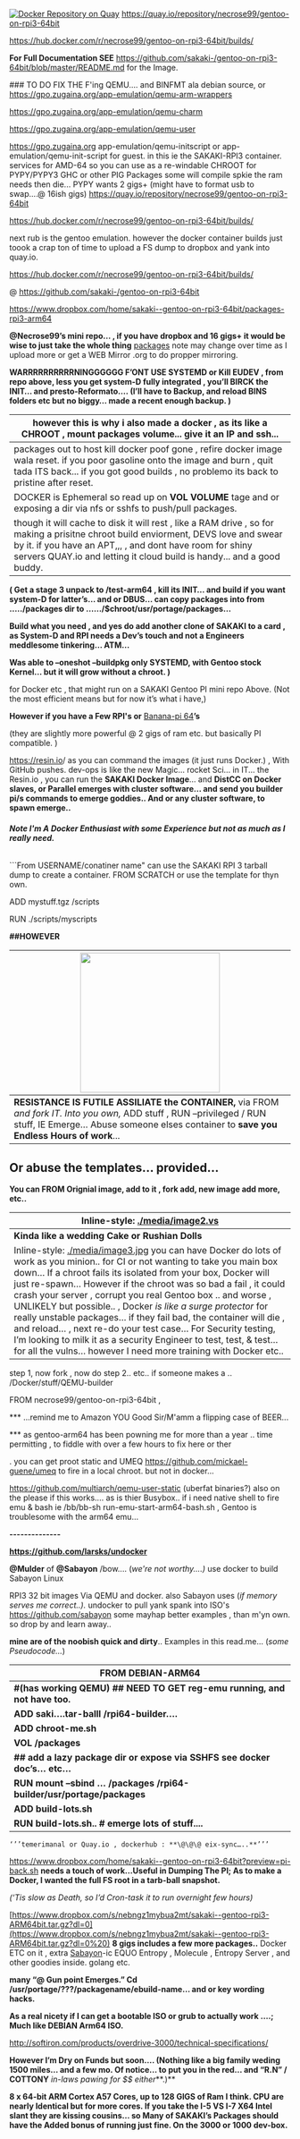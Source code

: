 [![Docker Repository on Quay](https://quay.io/repository/necrose99/gentoo-on-rpi3-64bit/status "Docker Repository on Quay")](https://quay.io/repository/necrose99/gentoo-on-rpi3-64bit)
https://quay.io/repository/necrose99/gentoo-on-rpi3-64bit

https://hub.docker.com/r/necrose99/gentoo-on-rpi3-64bit/builds/

**For Full Documentation SEE**
https://github.com/sakaki-/gentoo-on-rpi3-64bit/blob/master/README.md for the
Image.

\#\#\# TO DO FIX THE F'ing QEMU.... and BINFMT ala debian source, or
https://gpo.zugaina.org/app-emulation/qemu-arm-wrappers

https://gpo.zugaina.org/app-emulation/qemu-charm

https://gpo.zugaina.org/app-emulation/qemu-user

https://gpo.zugaina.org app-emulation/qemu-initscript or
app-emulation/qemu-init-script for guest. in this ie the SAKAKI-RPI3 container.
services for AMD-64 so you can use as a re-windable CHROOT for PYPY/PYPY3 GHC or
other PIG Packages some will compile spkie the ram needs then die... PYPY wants
2 gigs+ (might have to format usb to swap....\@ 16ish gigs)
https://quay.io/repository/necrose99/gentoo-on-rpi3-64bit

https://hub.docker.com/r/necrose99/gentoo-on-rpi3-64bit/builds/

next rub is the gentoo emulation. however the docker container builds just toook
a crap ton of time to upload a FS dump to dropbox and yank into quay.io.

https://hub.docker.com/r/necrose99/gentoo-on-rpi3-64bit/builds/

\@ <https://github.com/sakaki-/gentoo-on-rpi3-64bit>

<https://www.dropbox.com/home/sakaki--gentoo-on-rpi3-64bit/packages-rpi3-arm64>

**\@Necrose99’s mini repo… , if you have dropbox and 16 gigs+ it would be wise
to just take the whole thing**
[packages](https://www.dropbox.com/home/sakaki--gentoo-on-rpi3-64bit?preview=Packages.txt)
note may change over time as I upload more or get a WEB Mirror .org to do
propper mirroring.

**WARRRRRRRRRRNINGGGGGG F’ONT USE SYSTEMD or Kill EUDEV , from repo above, less
you get system-D fully integrated , you’ll BIRCK the INIT… and
presto-Reformato…. (I’ll have to Backup, and reload BINS folders etc but no
biggy… made a recent enough backup. )**

| however this is why i also made a docker , as its like a CHROOT , mount packages volume... give it an IP and ssh...                                                                                                                                                       |
|---------------------------------------------------------------------------------------------------------------------------------------------------------------------------------------------------------------------------------------------------------------------------|
| packages out to host kill docker poof gone , refire docker image wala reset. if you poor gasoline onto the image and burn , quit tada ITS back... if you got good builds , no problemo its back to pristine after reset.                                                  |
| DOCKER is Ephemeral so read up on **VOL VOLUME** tage and or exposing a dir via nfs or sshfs to push/pull packages.                                                                                                                                                       |
| though it will cache to disk it will rest , like a RAM drive , so for making a prisitne chroot build enviorment, DEVS love and swear by it. if you have an APT,,, , and dont have room for shiny servers QUAY.io and letting it cloud build is handy... and a good buddy. |

**( Get a stage 3 unpack to /test-arm64 , kill its INIT… and build if you want
system-D for latter’s… and or DBUS… can copy packages into from …../packages dir
to ……/\$chroot/usr/portage/packages…**

**Build what you need , and yes do add another clone of SAKAKI to a card , as
System-D and RPI needs a Dev’s touch and not a Engineers meddlesome tinkering…
ATM…**

**Was able to –oneshot –buildpkg only SYSTEMD, with Gentoo stock Kernel… but it
will grow without a chroot. )**

for Docker etc , that might run on a SAKAKI Gentoo PI mini repo Above. (Not the
most efficient means but for now it’s what i have,)

**However if you have a Few RPI's or** [Banana-pi
64](http://www.banana-pi.org/m64.html)**’s**

(they are slightly more powerful \@ 2 gigs of ram etc. but basically PI
compatible. )

<https://resin.io>/ as you can command the images (it just runs Docker.) , With
GitHub pushes. dev-ops is like the new Magic... rocket Sci… in IT... the
Resin.io , you can run the **SAKAKI Docker Image**… and **DistCC on Docker
slaves, or Parallel emerges with cluster software… and send you builder pi/s
commands to emerge goddies.. And or any cluster software, to spawn emerge..**

###### **Note I'm A Docker Enthusiast with some Experience but not as much as I really need.**

\`\`\`From USERNAME/conatiner name" can use the SAKAKI RPI 3 tarball dump to
create a container. FROM SCRATCH or use the template for thyn own.

ADD mystuff.tgz /scripts

RUN ./scripts/myscripts

**\#\#HOWEVER**

|  <img src="https://vignette3.wikia.nocookie.net/scifi/images/7/76/Borg_cube.jpg/revision/latest?cb=20130523191156" hight="250" width="250">                                                                                                    |
|----------------------------------------------------------------------------------------------------------------------------------------------|
| **RESISTANCE IS FUTILE ASSILIATE the CONTAINER,**  via FROM *and fork IT. Into you own,* ADD stuff , RUN –privileged / RUN stuff, IE Emerge… Abuse someone elses container to **save you Endless Hours of work**... |

Or abuse the templates… provided…
---------------------------------

**You can FROM Orignial image, add to it , fork add, new image add more, etc..**

| Inline-style: [./media/image2.vs](./media/image2.vs)                                                                                                                                                                                                                                                                                                                                                                                                                                                                                                                                                                                                                                               |
|--------------------------------------------------------------------------------------------------------------------------------------------------------------------------------------------------------------------------------------------------------------------------------------------------------------------------------------------------------------------------------------------------------------------------------------------------------------------------------------------------------------------------------------------------------------------------------------------------------------------------------------------------------------------------------------|
| **Kinda like a wedding Cake or Rushian Dolls**                                                                                                                                                                                                                                                                                                                                                                                                                                                                                                                                                                                                                                       |
| Inline-style: [./media/image3.jpg](./media/image3.jpg) you can have Docker do lots of work as you minion.. for CI or not wanting to take you main box down… If a chroot fails its isolated from your box, Docker will just re-spawn… However if the chroot was so bad a fail , it could crash your server , corrupt you real Gentoo box .. and worse , UNLIKELY but possible.. , Docker *is like a surge protector* for really unstable packages… if they fail bad, the container will die , and reload… , next re-do your test case… For Security testing, I’m looking to milk it as a security Engineer to test, test, & test… for all the vulns… however I need more training with Docker etc.. |

step 1, now fork , now do step 2.. etc.. if someone makes a ..
/Docker/stuff/QEMU-builder

FROM necrose99/gentoo-on-rpi3-64bit ,

\*\*\* ...remind me to Amazon YOU Good Sir/M'amm a flipping case of BEER...

\*\*\* as gentoo-arm64 has been powning me for more than a year .. time
permitting , to fiddle with over a few hours to fix here or ther

. you can get proot static and UMEQ https://github.com/mickael-guene/umeq to
fire in a local chroot. but not in docker...

https://github.com/multiarch/qemu-user-static (uberfat binaries?) also on the
please if this works.... as is thier Busybox.. if i need native shell to fire
emu & bash ie /bb/bb-sh run-emu-start-arm64-bash.sh , Gentoo is troublesome with
the arm64 emu...

**--------------**

**https://github.com/larsks/undocker**

**\@Mulder** of **\@Sabayon** /bow.... (*we're not worthy....)* use docker to
build Sabayon Linux

RPI3 32 bit images Via QEMU and docker. also Sabayon uses (*if memory serves me
correct..).* undocker to pull yank spank into ISO's <https://github.com/sabayon>
some mayhap better examples , than m'yn own. so drop by and learn away..

**mine are of the noobish quick and dirty**.. Examples in this read.me... (*some
Pseudocode…*)

| **FROM DEBIAN-ARM64**                                                        |
|------------------------------------------------------------------------------|
| **\#(has working QEMU) \#\# NEED TO GET reg-emu running, and not have too.** |
| **ADD saki….tar-balll /rpi64-builder….**                                     |
| **ADD chroot-me.sh**                                                         |
| **VOL /packages**                                                            |
| **\#\# add a lazy package dir or expose via SSHFS see docker doc’s… etc…**   |
| **RUN mount –sbind … /packages /rpi64-builder/usr/portage/packages**         |
| **ADD build-lots.sh**                                                        |
| **RUN build-lots.sh.. \# emerge lots of stuff....**                          |

`‘’’temerimanal or Quay.io , dockerhub : **\@\@\@ eix-sync…..**’’’`

<https://www.dropbox.com/home/sakaki--gentoo-on-rpi3-64bit?preview=pi-back.sh>
**needs a touch of work…Useful in Dumping The PI; As to make a Docker, I wanted
the full FS root in a tarb-ball snapshot.**

*(‘Tis slow as Death, so I’d Cron-task it to run overnight few hours)*

[https://www.dropbox.com/s/nebngz1mybua2mt/sakaki--gentoo-rpi3-ARM64bit.tar.gz?dl=0](https://www.dropbox.com/s/nebngz1mybua2mt/sakaki--gentoo-rpi3-ARM64bit.tar.gz?dl=0%20)
**8 gigs includes a few more packages..** Docker ETC on it , extra
[Sabayon](sabayon.org)-ic EQUO Entropy , Molecule , Entropy Server , and other
goodies inside. golang etc.

**many “\@ Gun point Emerges.” Cd /usr/portage/???/packagename/ebuild-name… and
or key wording hacks.**

**As a real nicety if I can get a bootable ISO or grub to actually work ….; Much
like DEBIAN Arm64 ISO.**

<http://softiron.com/products/overdrive-3000/technical-specifications/>

**However I’m Dry on Funds but soon…. (Nothing like a big family weding 1500
miles… and a few mo. Of notice… to put you in the red… and “R.N” / COTTONY**
*in-laws pawing for \$\$ either***.)**

**8 x 64-bit ARM Cortex A57 Cores, up to 128 GIGS of Ram I think. CPU are nearly
Identical but for more cores. If you take the I-5 VS I-7 X64 Intel slant they
are kissing cousins… so Many of SAKAKI’s Packages should have the Added bonus of
running just fine. On the 3000 or 1000 dev-box.**


